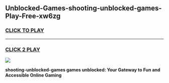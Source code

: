 
## Unblocked-Games-shooting-unblocked-games-Play-Free-xw6zg
<h3>
<a href="https://premium76.site?title=shooting-unblocked-games&ref=18A1">CLICK TO PLAY</a></h3>
<hr>

<h3>
<a href="https://premium76.site?title=shooting-unblocked-games&ref=18A1">CLICK 2 PLAY</a>
  
</h3>

<a href="https://premium76.site?title=shooting-unblocked-games&ref=18A1"><img src="https://clearcache.store/games.png"></a>


**shooting-unblocked-games games unblocked: Your Gateway to Fun and Accessible Online Gaming**
